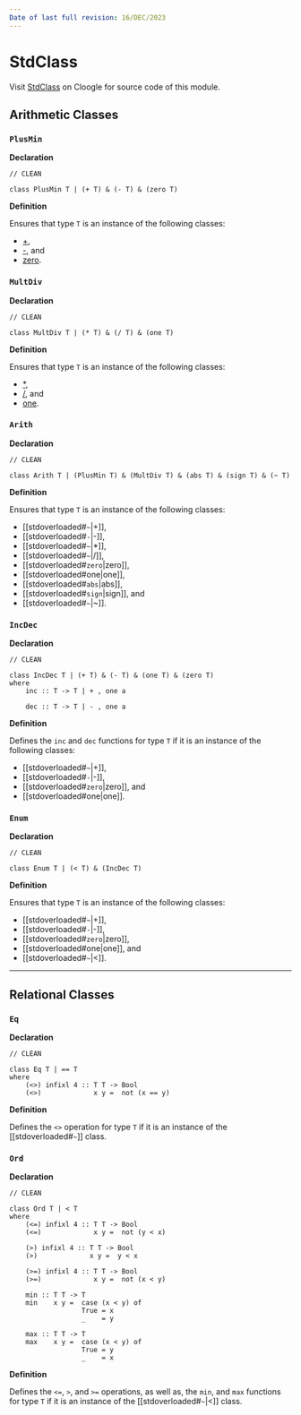 ```yaml
---
Date of last full revision: 16/DEC/2023
---
```


# StdClass

Visit [StdClass](https://cloogle.org/src/#base-stdenv/StdClass;icl;line=1) on Cloogle for source code of this module.

## Arithmetic Classes

### `PlusMin`

**Declaration**

```clean
// CLEAN

class PlusMin T | (+ T) & (- T) & (zero T)
```

**Definition**

Ensures that type `T` is an instance of the following classes:

- [+](stdoverloaded.md#`+`),
- [-](stdoverloaded#`-`), and
- [zero](stdoverloaded.md#`zero`).

### `MultDiv`

**Declaration**

```clean
// CLEAN

class MultDiv T | (* T) & (/ T) & (one T)
```

**Definition**

Ensures that type `T` is an instance of the following classes:

- [\*](stdoverloaded.md#`*`),
- [/](stdoverloaded#`/`), and
- [one](stdoverloaded.md#`one`).

### `Arith`

**Declaration**

```clean
// CLEAN

class Arith T | (PlusMin T) & (MultDiv T) & (abs T) & (sign T) & (~ T)
```

**Definition**

Ensures that type `T` is an instance of the following classes:

- [[stdoverloaded#``~``|+]],
- [[stdoverloaded#``-``|-]],
- [[stdoverloaded#``~``|*]],
- [[stdoverloaded#``~``|/]],
- [[stdoverloaded#`zero`|zero]],
- [[stdoverloaded#one|one]],
- [[stdoverloaded#`abs`|abs]],
- [[stdoverloaded#`sign`|sign]], and
- [[stdoverloaded#``~``|~]].

### `IncDec`

**Declaration**

```clean
// CLEAN

class IncDec T | (+ T) & (- T) & (one T) & (zero T)
where
    inc :: T -> T | + , one a

    dec :: T -> T | - , one a
```

**Definition**

Defines the `inc` and `dec` functions for type `T` if it is an instance of the following classes:

- [[stdoverloaded#``~``|+]],
- [[stdoverloaded#``-``|-]],
- [[stdoverloaded#`zero`|zero]], and
- [[stdoverloaded#one|one]].

### `Enum`

**Declaration**

```clean
// CLEAN

class Enum T | (< T) & (IncDec T)
```

**Definition**

Ensures that type `T` is an instance of the following classes:

- [[stdoverloaded#``~``|+]],
- [[stdoverloaded#``-``|-]],
- [[stdoverloaded#`zero`|zero]],
- [[stdoverloaded#one|one]], and
- [[stdoverloaded#``~``|<]].

---

## Relational Classes

### `Eq`

**Declaration**

```clean
// CLEAN

class Eq T | == T
where
    (<>) infixl 4 :: T T -> Bool
    (<>)             x y =  not (x == y)
```

**Definition**

Defines the `<>` operation for type `T` if it is an instance of the [[stdoverloaded#``~``]] class.

### `Ord`

**Declaration**

```clean
// CLEAN

class Ord T | < T
where
    (<=) infixl 4 :: T T -> Bool
    (<=)             x y =  not (y < x)

    (>) infixl 4 :: T T -> Bool
    (>)             x y =  y < x

    (>=) infixl 4 :: T T -> Bool
    (>=)             x y =  not (x < y)

    min :: T T -> T
    min    x y =  case (x < y) of
                  True = x
                  _    = y

    max :: T T -> T
    max    x y =  case (x < y) of
                  True = y
                  _    = x
```

**Definition**

Defines the `<=`, `>`, and `>=` operations, as well as, the `min`, and `max` functions for type `T` if it is an instance of the [[stdoverloaded#``~``|<]] class.
